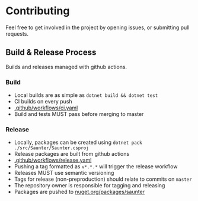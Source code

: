 # Contributing

Feel free to get involved in the project by opening issues, or submitting pull requests.

## Build & Release Process

Builds and releases managed with github actions.

### Build

* Local builds are as simple as `dotnet build && dotnet test`
* CI builds on every push
* [.github/workflows/ci.yaml](./.github/workflows/ci.yaml)
* Build and tests MUST pass before merging to master

### Release

* Locally, packages can be created using `dotnet pack ./src/Saunter/Saunter.csproj`
* Release packages are built from github actions
* [.github/workflows/release.yaml](./.github/workflows/release.yaml)
* Pushing a tag formatted as `v*.*.*` will trigger the release workflow
* Releases MUST use semantic versioning
* Tags for release (non-preproduction) should relate to commits on `master`
* The repository owner is responsible for tagging and releasing
* Packages are pushed to [nuget.org/packages/saunter](https://www.nuget.org/packages/saunter)
